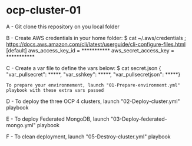 # ocp-cluster-01

A - Git clone this repository on you local folder

B - Create AWS credentials in your home folder:
    $ cat ~/.aws/credentials
    ; https://docs.aws.amazon.com/cli/latest/userguide/cli-configure-files.html
    [default]
    aws_access_key_id     = ***********
    aws_secret_access_key = ***********

C - Create a var file to define the vars below:
    $ cat secret.json
    { "var_pullsecret": *****, "var_sshkey": *****, "var_pullsecretjson": *****}
 
    To prepare your environnement, launch "01-Prepare-environment.yml" playbook with these extra vars passed
    
D - To deploy the three OCP 4 clusters, launch "02-Deploy-cluster.yml" playbook

E - To deploy Federated MongoDB, launch "03-Deploy-federated-mongo.yml" playbook

F - To clean deployment, launch "05-Destroy-cluster.yml" playbook
 
